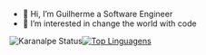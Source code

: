 - 👋 Hi, I’m Guilherme a Software Engineer
- 👀 I’m interested in change the world with code
<!---
gui-coder/gui-coder is a ✨ special ✨ repository because its `README.md` (this file) appears on your GitHub profile.
You can click the Preview link to take a look at your changes.
--->
![Karanalpe Status](https://github-readme-stats.vercel.app/api?username=gui-coder&show_icons=true&theme=github_dark)[![Top Linguagens](https://github-readme-stats.vercel.app/api/top-langs/?username=gui-coder&layout=compact&theme=github_dark)](https://github.com/anuraghazra/github-readme-stats)
